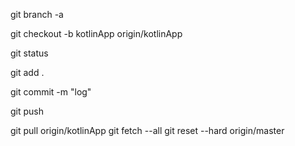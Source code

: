 git branch -a 

git checkout -b kotlinApp origin/kotlinApp

git status

git add .

git commit -m "log"

git push 


git pull origin/kotlinApp
git fetch --all
git reset --hard origin/master
